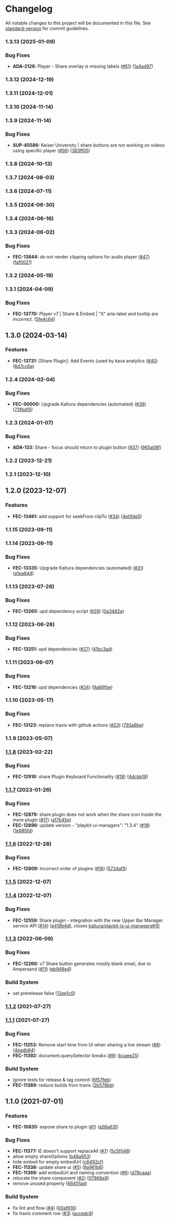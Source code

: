 # Changelog

All notable changes to this project will be documented in this file. See [standard-version](https://github.com/conventional-changelog/standard-version) for commit guidelines.

### 1.3.13 (2025-01-09)


### Bug Fixes

* **ADA-2126:** Player - Share overlay is missing labels ([#61](https://github.com/kaltura/playkit-js-share/issues/61)) ([1a4ad97](https://github.com/kaltura/playkit-js-share/commit/1a4ad975da9758516d123febfdd3ab5c3f90ac27))

### 1.3.12 (2024-12-19)

### 1.3.11 (2024-12-01)

### 1.3.10 (2024-11-14)

### 1.3.9 (2024-11-14)


### Bug Fixes

* **SUP-45586:** Keiser University | share buttons are not working on videos using specific player ([#56](https://github.com/kaltura/playkit-js-share/issues/56)) ([383ff05](https://github.com/kaltura/playkit-js-share/commit/383ff05fc64cc6abcd84aeb59c590ea1b6e30ec0))

### 1.3.8 (2024-10-13)

### 1.3.7 (2024-08-03)

### 1.3.6 (2024-07-11)

### 1.3.5 (2024-06-30)

### 1.3.4 (2024-06-16)

### 1.3.3 (2024-06-02)


### Bug Fixes

* **FEC-13844:** do not render clipping options for audio player ([#47](https://github.com/kaltura/playkit-js-share/issues/47)) ([faf0021](https://github.com/kaltura/playkit-js-share/commit/faf0021a261d13a6a05e3493b774a75a64b79b1c))

### 1.3.2 (2024-05-19)

### 1.3.1 (2024-04-09)


### Bug Fixes

* **FEC-13770:** Player v7 | Share & Embed | "X" aria-label and tooltip are incorrect. ([5fe4c64](https://github.com/kaltura/playkit-js-share/commit/5fe4c64b1508c1bff27ee6230bd499f29098d121))

## 1.3.0 (2024-03-14)


### Features

* **FEC-13731:** [Share Plugin]: Add Events (used by kava analytics ([#40](https://github.com/kaltura/playkit-js-share/issues/40)) ([6d7cc6a](https://github.com/kaltura/playkit-js-share/commit/6d7cc6a345b6ca5131f69eac84d1cf329198786d))

### 1.2.4 (2024-02-04)


### Bug Fixes

* **FEC-00000:** Upgrade Kaltura dependencies (automated) ([#39](https://github.com/kaltura/playkit-js-share/issues/39)) ([73fbd15](https://github.com/kaltura/playkit-js-share/commit/73fbd15f90c3c7811fea45c76c5a1109eb748705))

### 1.2.3 (2024-01-07)


### Bug Fixes

* **ADA-133:** Share - focus should return to plugin button ([#37](https://github.com/kaltura/playkit-js-share/issues/37)) ([965a08f](https://github.com/kaltura/playkit-js-share/commit/965a08f974a8adcf5712c07566e44bfc7cd7ba8b))

### 1.2.2 (2023-12-21)

### 1.2.1 (2023-12-10)

## 1.2.0 (2023-12-07)


### Features

* **FEC-13461:** add support for seekFrom clipTo ([#34](https://github.com/kaltura/playkit-js-share/issues/34)) ([4e0fde5](https://github.com/kaltura/playkit-js-share/commit/4e0fde5ed1b6ee4a930c3258185d8e92fac24a0a))

### 1.1.15 (2023-09-11)

### 1.1.14 (2023-09-11)


### Bug Fixes

* **FEC-13335:** Upgrade Kaltura dependencies (automated) ([#31](https://github.com/kaltura/playkit-js-share/issues/31)) ([a1ea644](https://github.com/kaltura/playkit-js-share/commit/a1ea6442d804d4e483d4d0a2f72f428b6c665d58))

### 1.1.13 (2023-07-26)


### Bug Fixes

* **FEC-13265:** upd dependency script ([#29](https://github.com/kaltura/playkit-js-share/issues/29)) ([0a3482e](https://github.com/kaltura/playkit-js-share/commit/0a3482e549547ed0b9cc08d7dd2757dff50c6a66))

### 1.1.12 (2023-06-28)


### Bug Fixes

* **FEC-13251:** upd dependencies ([#27](https://github.com/kaltura/playkit-js-share/issues/27)) ([41bc3ad](https://github.com/kaltura/playkit-js-share/commit/41bc3ad295dfb8ad274806f9b9f4086bc7afef66))

### 1.1.11 (2023-06-07)


### Bug Fixes

* **FEC-13216:** upd dependencies  ([#24](https://github.com/kaltura/playkit-js-share/issues/24)) ([9a66fbe](https://github.com/kaltura/playkit-js-share/commit/9a66fbe852c102d118806f8336b64dca7f7168fd))

### 1.1.10 (2023-05-17)


### Bug Fixes

* **FEC-13123:** replace travis with github actions ([#23](https://github.com/kaltura/playkit-js-share/issues/23)) ([793a8be](https://github.com/kaltura/playkit-js-share/commit/793a8be4a8881e495c7fadf3f66bfc845a3ced03))

### 1.1.9 (2023-05-07)

### [1.1.8](https://github.com/kaltura/playkit-js-share/compare/v1.1.7...v1.1.8) (2023-02-22)


### Bug Fixes

* **FEC-12916:** share Plugin Keyboard Functionality ([#19](https://github.com/kaltura/playkit-js-share/issues/19)) ([4dcbb19](https://github.com/kaltura/playkit-js-share/commit/4dcbb192e55a7a02f65f48a57a583d769ebf632f))

### [1.1.7](https://github.com/kaltura/playkit-js-share/compare/v1.1.6...v1.1.7) (2023-01-26)


### Bug Fixes

* **FEC-12879:** share plugin does not work when the share icon inside the more plugin ([#17](https://github.com/kaltura/playkit-js-share/issues/17)) ([a17b45e](https://github.com/kaltura/playkit-js-share/commit/a17b45ef944c35bba2940b7d9a348b46193d1015))
* **FEC-12896:** update version -  "playkit-ui-managers": "1.3.4" ([#18](https://github.com/kaltura/playkit-js-share/issues/18)) ([1e885fd](https://github.com/kaltura/playkit-js-share/commit/1e885fd88a2a0c360bcc743f187bca1527fc8d4f))

### [1.1.6](https://github.com/kaltura/playkit-js-share/compare/v1.1.5...v1.1.6) (2022-12-28)


### Bug Fixes

* **FEC-12809:** Incorrect order of plugins ([#16](https://github.com/kaltura/playkit-js-share/issues/16)) ([5724af5](https://github.com/kaltura/playkit-js-share/commit/5724af52490620d09a7c224018189ebd9ac8e0b2))

### [1.1.5](https://github.com/kaltura/playkit-js-share/compare/v1.1.4...v1.1.5) (2022-12-07)

### [1.1.4](https://github.com/kaltura/playkit-js-share/compare/v1.1.3...v1.1.4) (2022-12-07)


### Bug Fixes

* **FEC-12559:** Share plugin - integration with the new Upper Bar Manager service API ([#14](https://github.com/kaltura/playkit-js-share/issues/14)) ([e419b4d](https://github.com/kaltura/playkit-js-share/commit/e419b4dd5b5b250474ccff33294ce68ed0f129f2)), closes [kaltura/playkit-js-ui-managers#10](https://github.com/kaltura/playkit-js-ui-managers/issues/10)

### [1.1.3](https://github.com/kaltura/playkit-js-share/compare/v1.1.2...v1.1.3) (2022-06-09)


### Bug Fixes

* **FEC-12266:** v7 Share button generates mostly blank email, due to Ampersand ([#11](https://github.com/kaltura/playkit-js-share/issues/11)) ([eb948e4](https://github.com/kaltura/playkit-js-share/commit/eb948e40afb37e578d97033964db8ad8625eb210))


### Build System

* set prerelease false ([12ee1c0](https://github.com/kaltura/playkit-js-share/commit/12ee1c079eecc9b4cce8118786419f9b8d56d420))

### [1.1.2](https://github.com/kaltura/playkit-js-share/compare/v1.1.1...v1.1.2) (2021-07-27)

### [1.1.1](https://github.com/kaltura/playkit-js-share/compare/v1.1.0...v1.1.1) (2021-07-27)


### Bug Fixes

* **FEC-11253:** Remove start time from UI when sharing a live stream ([#8](https://github.com/kaltura/playkit-js-share/issues/8)) ([4eadb84](https://github.com/kaltura/playkit-js-share/commit/4eadb84d8dae47bac07b3e19ab1bd9172e9d5547))
* **FEC-11392:** document.querySelector breaks ([#9](https://github.com/kaltura/playkit-js-share/issues/9)) ([bcaee25](https://github.com/kaltura/playkit-js-share/commit/bcaee25f141cd0105beb1af27c609991c46bbfba))


### Build System

* Ignore tests for release & tag commit ([6f57feb](https://github.com/kaltura/playkit-js-share/commit/6f57feb300148980be8fc6a5afbacd163a909066))
* **FEC-11389:** reduce builds from travis ([2b578bb](https://github.com/kaltura/playkit-js-share/commit/2b578bb292f64ab85183c454d4f437da3991fe88))

## 1.1.0 (2021-07-01)


### Features

* **FEC-10835:** expose share to plugin ([#1](https://github.com/kaltura/playkit-js-share/issues/1)) ([a56a63f](https://github.com/kaltura/playkit-js-share/commit/a56a63fa3ab13ef8014dbfe8c838ff1cbe050adb))


### Bug Fixes

* **FEC-11377:** IE doesn't support replaceAll ([#7](https://github.com/kaltura/playkit-js-share/issues/7)) ([5c5f048](https://github.com/kaltura/playkit-js-share/commit/5c5f04802c1f628c6453f32b8dc980e756516019))
* allow empty shareOptions ([b48a953](https://github.com/kaltura/playkit-js-share/commit/b48a95397e016a3f2eb9d536fecbace53f36782a))
* hide embed for empty embedUrl ([c6492cf](https://github.com/kaltura/playkit-js-share/commit/c6492cfcad99ec7d5b2ffe6ba2be6018523d8bc1))
* **FEC-11338:** update share ui ([#5](https://github.com/kaltura/playkit-js-share/issues/5)) ([9a961b6](https://github.com/kaltura/playkit-js-share/commit/9a961b6c93b757723b77b3ae79dea8c55ce33001))
* **FEC-11369:** add embedUrl and naming convention ([#6](https://github.com/kaltura/playkit-js-share/issues/6)) ([d78caaa](https://github.com/kaltura/playkit-js-share/commit/d78caaa79da09a440109449d3c2f174617617fad))
* relocate the share component ([#2](https://github.com/kaltura/playkit-js-share/issues/2)) ([07966e9](https://github.com/kaltura/playkit-js-share/commit/07966e9f5f1be7eee1f80ad2ff09ff2756050bc6))
* remove unused property ([66451ad](https://github.com/kaltura/playkit-js-share/commit/66451adc2eb2fbc6d6ea93ec424df708adf8d4db))


### Build System

* fix lint and flow ([#4](https://github.com/kaltura/playkit-js-share/issues/4)) ([00af616](https://github.com/kaltura/playkit-js-share/commit/00af61642adb771ae766206f3a752b0be142fc79))
* fix travis comment row ([#3](https://github.com/kaltura/playkit-js-share/issues/3)) ([accedc8](https://github.com/kaltura/playkit-js-share/commit/accedc87515817b02d8798f63b57e1e841680b27))
